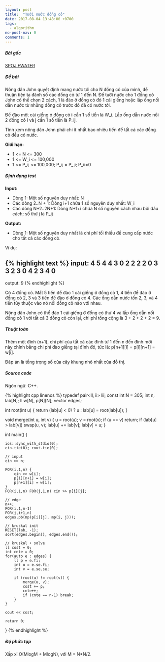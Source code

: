 ```yaml
---
layout: post
title:  "Tưới nước đồng cỏ"
date: 2017-08-04 13:48:00 +0700
tags:
  - algorithm
no-post-nav: 0
comments: 1
---
```

##### **Bài gốc**
[SPOJ FWATER](http://vn.spoj.com/problems/FWATER/)

##### **Đề bài**
Nông dân John quyết định mang nước tới cho N đồng cỏ của mình, để thuận tiện ta đánh số các đồng cỏ từ 1 đến N. Để tưới nước cho 1 đồng cỏ John có thể chọn 2 cách, 1 là đào ở đồng cỏ đó 1 cái giếng hoặc lắp ống nối dẫn nước từ những đồng cỏ trước đó đã có nước tới.

Để đào một cái giếng ở đồng cỏ i cần 1 số tiền là W_i. Lắp ống dẫn nước nối 2 đồng cỏ i và j cần 1 số tiền là P_ij.

Tính xem nông dân John phải chi ít nhất bao nhiêu tiền để tất cả các đồng cỏ đều có nước.

**Giới hạn:**

* 1 <= N <= 300
* 1 <= W_i <= 100,000
* 1 <= P_ij <= 100,000; P_ij = P_ji; P_ii=0

##### **Định dạng test**
**Input:**

* Dòng 1: Một số nguyên duy nhất: N
* Các dòng 2..N + 1: Dòng i+1 chứa 1 số nguyên duy nhất: W_i
* Các dòng N+2..2N+1: Dòng N+1+i chứa N số nguyên cách nhau bởi dấu cách; số thứ j là P_ij

**Output:**
* Dòng 1: Một số nguyên duy nhất là chi phí tối thiểu để cung cấp nước cho tất cả các đồng cỏ.

Ví dụ:

{% highlight text %}
input:
4
5
4
4
3
0 2 2 2
2 0 3 3
2 3 0 4
2 3 4 0
---
output:
9
{% endhighlight %}

Có 4 đồng cỏ. Mất 5 tiền để đào 1 cái giếng ở đồng cỏ 1, 4 tiền để đào ở đồng cỏ 2, 3 và 3 tiền để đào ở đồng cỏ 4. Các ống dẫn nước tốn 2, 3, và 4 tiền tùy thuộc vào nó nối đồng cỏ nào với nhau.

Nông dân John có thể đào 1 cái giếng ở đồng cỏ thứ 4 và lắp ống dẫn nối đồng cỏ 1 với tất cả 3 đồng cỏ còn lại, chi phí tổng cộng là 3 + 2 + 2 + 2 = 9.

##### **Thuật toán**

Thêm một đỉnh (n+1), chi phí của tất cả các đỉnh từ 1 đến n đến đỉnh mới này chính bằng chi phí đào giếng tại đỉnh đó, tức là: p[n+1][i] = p[i][n+1] = w[i].

Đáp án là tổng trọng số của cây khung nhỏ nhất của đồ thị.

##### **Source code**

Ngôn ngữ: C++.

{% highlight cpp linenos %}
typedef pair<ll, ii> lii;
const int N = 305;
int n, lab[N];
ll w[N], p[N][N];
vector<lii> edges;

int root(int u) {
    return (lab[u] < 0) ? u : lab[u] = root(lab[u]);
}

void merge(int u, int v) {
    u = root(u);
    v = root(v);
    if (u == v) return;
    if (lab[u] > lab[v]) swap(u, v);
    lab[u] += lab[v];
    lab[v] = u;
}

int main() {

    ios::sync_with_stdio(0);
    cin.tie(0); cout.tie(0);

    // input
    cin >> n;

    FOR(i,1,n) {
        cin >> w[i];
        p[i][n+1] = w[i];
        p[n+1][i] = w[i];
    }
    FOR(i,1,n) FOR(j,1,n) cin >> p[i][j];

    // edge
    n++;
    FOR(i,1,n-1)
    FOR(j,i+1,n)
    edges.pb(mp(p[i][j], mp(i, j)));

    // kruskal init
    RESET(lab, -1);
    sort(edges.begin(), edges.end());

    // kruskal + solve
    ll cost = 0;
    int cnte = 0;
    for(auto e : edges) {
        ll p = e.fi;
        int u = e.se.fi;
        int v = e.se.se;

        if (root(u) != root(v)) {
            merge(u, v);
            cost += p;
            cnte++;
            if (cnte == n-1) break;
        }
    }

    cout << cost;

    return 0;
}
{% endhighlight %}

##### **Độ phức tạp**
Xấp xỉ O(MlogM + MlogN), với M = N*N/2.
